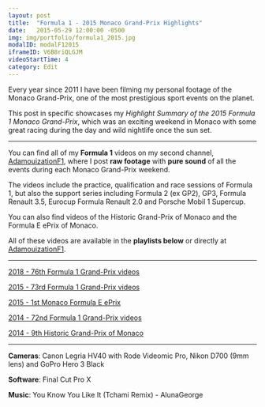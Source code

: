 ```yaml
---
layout: post
title:  "Formula 1 - 2015 Monaco Grand-Prix Highlights"
date:   2015-05-29 12:00:00 -0500
img: img/portfolio/formula1_2015.jpg
modalID: modalF12015
iframeID: V6B8riQLGJM
videoStartTime: 4
category: Edit
---
```

 
Every year since 2011 I have been filming my personal footage of the Monaco Grand-Prix, one of the most prestigious sport events on the planet.

This post in specific showcases my *Highlight Summary of the 2015 Formula 1 Monaco Grand-Prix*, which was an exciting weekend in Monaco with some great racing during the day and wild nightlife once the sun set. 

<hr>

You can find all of my **Formula 1** videos on my second channel, [AdamouizationF1](https://www.youtube.com/user/AdamouizationF1/featured), where I post **raw footage** with **pure sound** of all the events during each Monaco Grand-Prix weekend.

The videos include the practice, qualification and race sessions of Formula 1, but also the support series including Formula 2 (ex GP2), GP3, Formula Renault 3.5, Eurocup Formula Renault 2.0 and Porsche Mobil 1 Supercup.

You can also find videos of the Historic Grand-Prix of Monaco and the Formula E ePrix of Monaco.

All of these videos are available in the **playlists below** or directly at [AdamouizationF1](https://www.youtube.com/user/AdamouizationF1/featured).

<hr>

[2018 - 76th Formula 1 Grand-Prix videos](https://www.youtube.com/watch?v=kuxEXwlRGBk&list=PLEa8txVppfC2XZoByJo7z3pmVO_VllbGV)

[2015 - 73rd Formula 1 Grand-Prix videos](https://www.youtube.com/watch?v=V6B8riQLGJM&list=PLEa8txVppfC24OIalQmgqbwACUMQirKR6)

[2015 - 1st Monaco Formula E ePrix](https://www.youtube.com/watch?v=-D72VWKcqBI&list=PLEa8txVppfC3veHQRu8T0F162yDF0IgMT)

[2014 - 72nd Formula 1 Grand-Prix videos](https://www.youtube.com/watch?v=pQghPzMvRWk&list=PLEa8txVppfC28o0sWKrQygP61FDJVQpMk)

[2014 - 9th Historic Grand-Prix of Monaco](https://www.youtube.com/watch?v=zgLtMRi9E4Y&list=PLEa8txVppfC1BNTSlKKt7xXzoZgvhuPIO)

<hr>

**Cameras**: Canon Legria HV40 with Rode Videomic Pro, Nikon D700 (9mm lens) and GoPro Hero 3 Black

**Software**: Final Cut Pro X

**Music**: You Know You Like It (Tchami Remix) - AlunaGeorge